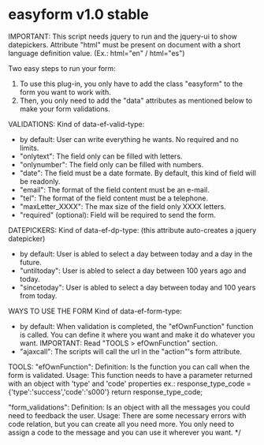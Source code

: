 # easyform v1.0 stable

IMPORTANT:
This script needs jquery to run and the jquery-ui to show datepickers.
Attribute "html" must be present on document with a short language definition value. (Ex.: html="en" / html="es")

Two easy steps to run your form:
1. To use this plug-in, you only have to add the class "easyform" to the form you want to work with.
2. Then, you only need to add the "data" attributes as mentioned below to make your form validations.

VALIDATIONS:
Kind of data-ef-valid-type:
- by default: User can write everything he wants. No required and no limits.
- "onlytext": The field only can be filled with letters.
- "onlynumber": The field only can be filled with numbers.
- "date": The field must be a date formate. By default, this kind of field will be readonly.
- "email": The format of the field content must be an e-mail.
- "tel": The format of the field content must be a telephone.
- "maxLetter_XXXX": The max size of the field only XXXX letters.
- "required" (optional): Field will be required to send the form.

DATEPICKERS:
Kind of data-ef-dp-type: (this attribute auto-creates a jquery datepicker)
- by default: User is abled to select a day between today and a day in the future.
- "untiltoday": User is abled to select a day between 100 years ago and today.
- "sincetoday": User is abled to select a day between today and 100 years from today.

WAYS TO USE THE FORM
Kind of data-ef-form-type:
- by default: When validation is completed, the "efOwnFunction" function is called. You can define it where you want and make it do whatever you want. IMPORTANT: Read "TOOLS > efOwnFunction" section.
- "ajaxcall": The scripts will call the url in the "action"'s form attribute.

TOOLS:
"efOwnFunction":
Definition: Is the function you can call when the form is validated.
Usage: This function needs to have a parameter returned with an object with 'type' and 'code' properties ex.: 
	response_type_code = {'type':'success','code':'s000'}
	return response_type_code;

"form_validations":
Definition: Is an object with all the messages you could need to feedback the user.
Usage:  There are some necessary errors with code relation, but you can create all you need more. You only need to assign a code to the message and you can use it wherever you want.
*/